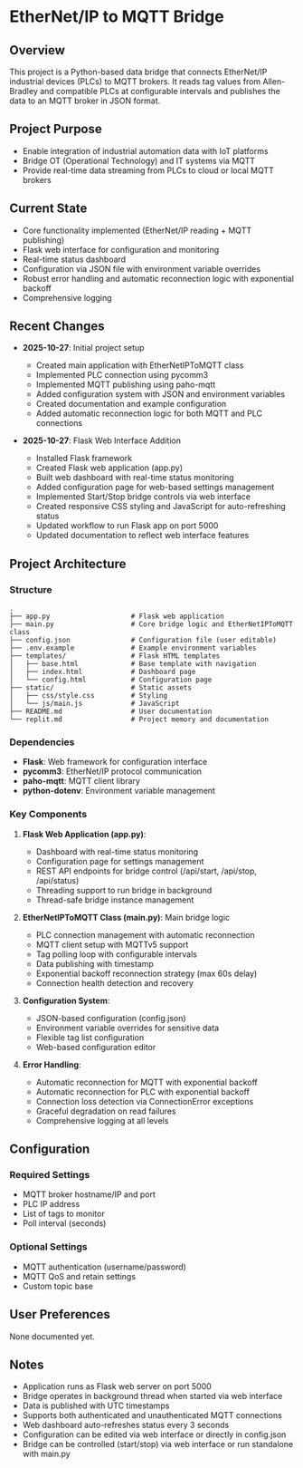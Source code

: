 # EtherNet/IP to MQTT Bridge

## Overview
This project is a Python-based data bridge that connects EtherNet/IP industrial devices (PLCs) to MQTT brokers. It reads tag values from Allen-Bradley and compatible PLCs at configurable intervals and publishes the data to an MQTT broker in JSON format.

## Project Purpose
- Enable integration of industrial automation data with IoT platforms
- Bridge OT (Operational Technology) and IT systems via MQTT
- Provide real-time data streaming from PLCs to cloud or local MQTT brokers

## Current State
- Core functionality implemented (EtherNet/IP reading + MQTT publishing)
- Flask web interface for configuration and monitoring
- Real-time status dashboard
- Configuration via JSON file with environment variable overrides
- Robust error handling and automatic reconnection logic with exponential backoff
- Comprehensive logging

## Recent Changes
- **2025-10-27**: Initial project setup
  - Created main application with EtherNetIPToMQTT class
  - Implemented PLC connection using pycomm3
  - Implemented MQTT publishing using paho-mqtt
  - Added configuration system with JSON and environment variables
  - Created documentation and example configuration
  - Added automatic reconnection logic for both MQTT and PLC connections
  
- **2025-10-27**: Flask Web Interface Addition
  - Installed Flask framework
  - Created Flask web application (app.py)
  - Built web dashboard with real-time status monitoring
  - Added configuration page for web-based settings management
  - Implemented Start/Stop bridge controls via web interface
  - Created responsive CSS styling and JavaScript for auto-refreshing status
  - Updated workflow to run Flask app on port 5000
  - Updated documentation to reflect web interface features

## Project Architecture

### Structure
```
.
├── app.py                    # Flask web application
├── main.py                   # Core bridge logic and EtherNetIPToMQTT class
├── config.json               # Configuration file (user editable)
├── .env.example              # Example environment variables
├── templates/                # Flask HTML templates
│   ├── base.html             # Base template with navigation
│   ├── index.html            # Dashboard page
│   └── config.html           # Configuration page
├── static/                   # Static assets
│   ├── css/style.css         # Styling
│   └── js/main.js            # JavaScript
├── README.md                 # User documentation
└── replit.md                 # Project memory and documentation
```

### Dependencies
- **Flask**: Web framework for configuration interface
- **pycomm3**: EtherNet/IP protocol communication
- **paho-mqtt**: MQTT client library
- **python-dotenv**: Environment variable management

### Key Components
1. **Flask Web Application (app.py)**:
   - Dashboard with real-time status monitoring
   - Configuration page for settings management
   - REST API endpoints for bridge control (/api/start, /api/stop, /api/status)
   - Threading support to run bridge in background
   - Thread-safe bridge instance management

2. **EtherNetIPToMQTT Class (main.py)**: Main bridge logic
   - PLC connection management with automatic reconnection
   - MQTT client setup with MQTTv5 support
   - Tag polling loop with configurable intervals
   - Data publishing with timestamp
   - Exponential backoff reconnection strategy (max 60s delay)
   - Connection health detection and recovery

3. **Configuration System**:
   - JSON-based configuration (config.json)
   - Environment variable overrides for sensitive data
   - Flexible tag list configuration
   - Web-based configuration editor

4. **Error Handling**:
   - Automatic reconnection for MQTT with exponential backoff
   - Automatic reconnection for PLC with exponential backoff
   - Connection loss detection via ConnectionError exceptions
   - Graceful degradation on read failures
   - Comprehensive logging at all levels

## Configuration

### Required Settings
- MQTT broker hostname/IP and port
- PLC IP address
- List of tags to monitor
- Poll interval (seconds)

### Optional Settings
- MQTT authentication (username/password)
- MQTT QoS and retain settings
- Custom topic base

## User Preferences
None documented yet.

## Notes
- Application runs as Flask web server on port 5000
- Bridge operates in background thread when started via web interface
- Data is published with UTC timestamps
- Supports both authenticated and unauthenticated MQTT connections
- Web dashboard auto-refreshes status every 3 seconds
- Configuration can be edited via web interface or directly in config.json
- Bridge can be controlled (start/stop) via web interface or run standalone with main.py
